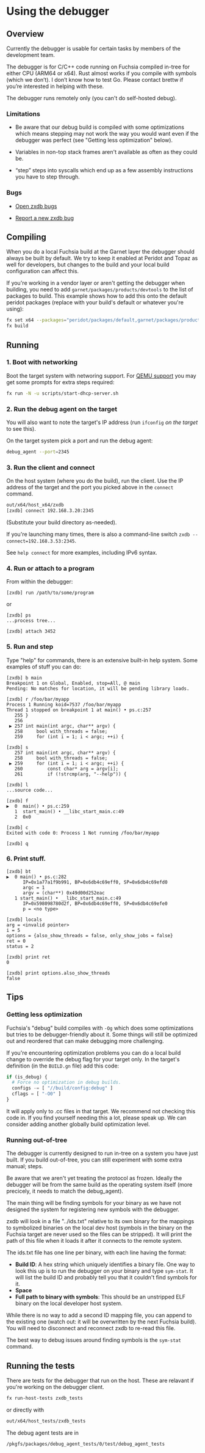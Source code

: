 # Using the debugger

## Overview

Currently the debugger is usable for certain tasks by members of the
development team.

The debugger is for C/C++ code running on Fuchsia compiled in-tree for either
CPU (ARM64 or x64). Rust almost works if you compile with symbols (which we
don’t). I don’t know how to test Go. Please contact brettw if you’re interested
in helping with these.

The debugger runs remotely only (you can't do self-hosted debug).

### Limitations

  * Be aware that our debug build is compiled with some optimizations which
    means stepping may not work the way you would want even if the debugger was
    perfect (see "Getting less optimization" below).

  * Variables in non-top stack frames aren't available as often as they could
    be.

  * “step” steps into syscalls which end up as a few assembly instructions you
    have to step through.

### Bugs

  * [Open zxdb bugs](https://fuchsia.atlassian.net/browse/DX-80?jql=project%20%3D%20DX%20AND%20component%20%3D%20zxdb%20order%20by%20lastViewed%20DESC)

  * [Report a new zxdb bug](https://fuchsia.atlassian.net/secure/CreateIssueDetails!init.jspa?pid=11718&issuetype=10006&priority=3&components=11886)

## Compiling

When you do a local Fuchsia build at the Garnet layer the debugger should
always be built by default. We try to keep it enabled at Peridot and Topaz
as well for developers, but changes to the build and your local build
configuration can affect this.

If you're working in a vendor layer or aren't getting the debugger when
building, you need to add `garnet/packages/products/devtools` to the list of
packages to build. This example shows how to add this onto the default peridot
packages (replace with your build's default or whatever you're using):

```sh
fx set x64 --packages="peridot/packages/default,garnet/packages/products/devtools"
fx build
```

## Running

### 1. Boot with networking

Boot the target system with networing support. For
[QEMU support](https://fuchsia.googlesource.com/docs/+/HEAD/getting_started.md)
you may get some prompts for extra steps required:

```sh
fx run -N -u scripts/start-dhcp-server.sh
```

### 2. Run the debug agent on the target

You will also want to note the target's IP address (run `ifconfig` _on the
target_ to see this).

On the target system pick a port and run the debug agent:

```sh
debug_agent --port=2345
```

### 3. Run the client and connect

On the host system (where you do the build), run the client. Use the IP
address of the target and the port you picked above in the `connect` command.

```sh
out/x64/host_x64/zxdb
[zxdb] connect 192.168.3.20:2345
```
(Substitute your build directory as-needed).

If you're launching many times, there is also a command-line switch `zxdb
--connect=192.168.3.53:2345`.

See `help connect` for more examples, including IPv6 syntax.

### 4. Run or attach to a program

From within the debugger:

```
[zxdb] run /path/to/some/program
```

or

```
[zxdb] ps
...process tree...

[zxdb] attach 3452
```

### 5. Run and step

Type "help" for commands, there is an extensive built-in help system. Some
examples of stuff you can do:

```
[zxdb] b main
Breakpoint 1 on Global, Enabled, stop=All, @ main
Pending: No matches for location, it will be pending library loads.

[zxdb] r /foo/bar/myapp
Process 1 Running koid=7537 /foo/bar/myapp
Thread 1 stopped on breakpoint 1 at main() • ps.c:257
   255 }
   256
 ▶ 257 int main(int argc, char** argv) {
   258     bool with_threads = false;
   259     for (int i = 1; i < argc; ++i) {

[zxdb] s
   257 int main(int argc, char** argv) {
   258     bool with_threads = false;
 ▶ 259     for (int i = 1; i < argc; ++i) {
   260         const char* arg = argv[i];
   261         if (!strcmp(arg, "--help")) {

[zxdb] l
...source code...

[zxdb] f
▶  0  main() • ps.c:259
   1  start_main() • __libc_start_main.c:49
   2  0x0

[zxdb] c
Exited with code 0: Process 1 Not running /foo/bar/myapp

[zxdb] q
```

### 6. Print stuff.

```
[zxdb] bt
▶  0 main() • ps.c:282
      IP=0x1a77a1f9b991, BP=0x6db4c69eff0, SP=0x6db4c69efd0
      argc = 1
      argv = (char**) 0x49d00d252eac
   1 start_main() • __libc_start_main.c:49
      IP=0x598098780d2f, BP=0x6db4c69eff0, SP=0x6db4c69efe0
      p = <no type>

[zxdb] locals
arg = <invalid pointer>
i = 5
options = {also_show_threads = false, only_show_jobs = false}
ret = 0
status = 2

[zxdb] print ret
0

[zxdb] print options.also_show_threads
false
```

## Tips

### Getting less optimization

Fuchsia's "debug" build compiles with `-Og` which does some optimizations but
tries to be debugger-friendly about it. Some things will still be optimized
out and reordered that can make debugging more challenging.

If you're encountering optimization problems you can do a local build change to
override the debug flag for your target only. In the target's definition (in
the `BUILD.gn` file) add this code:

```python
if (is_debug) {
  # Force no optimization in debug builds.
  configs -= [ "//build/config:debug" ]
  cflags = [ "-O0" ]
}
```

It will apply only to .cc files in that target. We recommend not checking this
code in. If you find yourself needing this a lot, please speak up. We can
consider adding another globally build optimization level.

### Running out-of-tree

The debugger is currently designed to run in-tree on a system you have just
built. If you build out-of-tree, you can still experiment with some extra
manual; steps.

Be aware that we aren't yet treating the protocol as frozen. Ideally the
debugger will be from the same build as the operating system itself (more
precicely, it needs to match the debug\_agent).

The main thing will be finding symbols for your binary as we have not designed
the system for registering new symbols with the debugger.

zxdb will look in a file "../ids.txt" relative to its own binary for the
mappings to symbolized binaries on the local dev host (symbols in the binary on
the Fuchsia target are never used so the files can be stripped). It will
print the path of this file when it loads it after it connects to the remote
system.

The ids.txt file has one line per binary, with each line having the format:

  * **Build ID**: A hex string which uniquely identifies a binary file. One
    way to look this up is to run the debugger on your binary and type
    `sym-stat`. It will list the build ID and probably tell you that it
    couldn't find symbols for it.
  * **Space**
  * **Full path to binary with symbols**: This should be an unstripped ELF
    binary on the local developer host system.

While there is no way to add a second ID mapping file, you can append to the
existing one (watch out: it will be overwritten by the next Fuchsia build).
You will need to disconnect and reconnect zxdb to re-read this file.

The best way to debug issues around finding symbols is the `sym-stat` command.

## Running the tests

There are tests for the debugger that run on the host. These are relavant
if you're working on the debugger client.

```sh
fx run-host-tests zxdb_tests
```
or directly with
```sh
out/x64/host_tests/zxdb_tests
```

The debug agent tests are in
```
/pkgfs/packages/debug_agent_tests/0/test/debug_agent_tests
```

